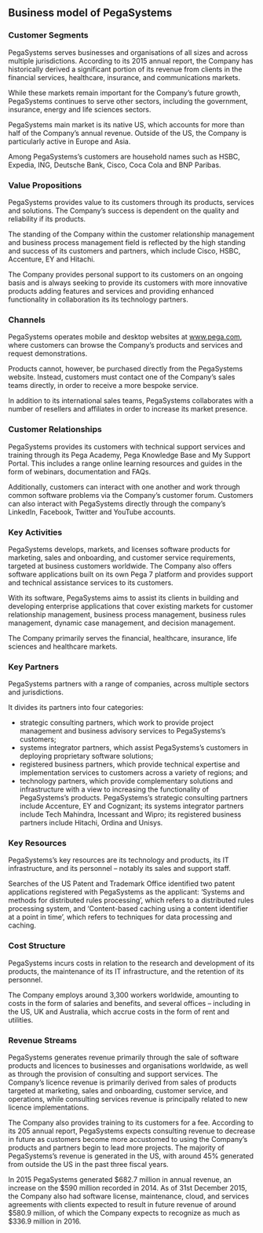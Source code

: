 Business model of PegaSystems
-----------------------------

 ### Customer Segments

 PegaSystems serves businesses and organisations of all sizes and across multiple jurisdictions. According to its 2015 annual report, the Company has historically derived a significant portion of its revenue from clients in the financial services, healthcare, insurance, and communications markets.

 While these markets remain important for the Company’s future growth, PegaSystems continues to serve other sectors, including the government, insurance, energy and life sciences sectors.

 PegaSystems main market is its native US, which accounts for more than half of the Company’s annual revenue. Outside of the US, the Company is particularly active in Europe and Asia.

 Among PegaSystems’s customers are household names such as HSBC, Expedia, ING, Deutsche Bank, Cisco, Coca Cola and BNP Paribas.

 ### Value Propositions

 PegaSystems provides value to its customers through its products, services and solutions. The Company’s success is dependent on the quality and reliability if its products.

 The standing of the Company within the customer relationship management and business process management field is reflected by the high standing and success of its customers and partners, which include Cisco, HSBC, Accenture, EY and Hitachi.

 The Company provides personal support to its customers on an ongoing basis and is always seeking to provide its customers with more innovative products adding features and services and providing enhanced functionality in collaboration its its technology partners.

 ### Channels

 PegaSystems operates mobile and desktop websites at www.pega.com, where customers can browse the Company’s products and services and request demonstrations.

 Products cannot, however, be purchased directly from the PegaSystems website. Instead, customers must contact one of the Company’s sales teams directly, in order to receive a more bespoke service.

 In addition to its international sales teams, PegaSystems collaborates with a number of resellers and affiliates in order to increase its market presence.

 ### Customer Relationships

 PegaSystems provides its customers with technical support services and training through its Pega Academy, Pega Knowledge Base and My Support Portal. This includes a range online learning resources and guides in the form of webinars, documentation and FAQs.

 Additionally, customers can interact with one another and work through common software problems via the Company’s customer forum. Customers can also interact with PegaSystems directly through the company’s LinkedIn, Facebook, Twitter and YouTube accounts.

 ### Key Activities

 PegaSystems develops, markets, and licenses software products for marketing, sales and onboarding, and customer service requirements, targeted at business customers worldwide. The Company also offers software applications built on its own Pega 7 platform and provides support and technical assistance services to its customers.

 With its software, PegaSystems aims to assist its clients in building and developing enterprise applications that cover existing markets for customer relationship management, business process management, business rules management, dynamic case management, and decision management.

 The Company primarily serves the financial, healthcare, insurance, life sciences and healthcare markets.

 ### Key Partners

 PegaSystems partners with a range of companies, across multiple sectors and jurisdictions.

 It divides its partners into four categories:

  * strategic consulting partners, which work to provide project management and business advisory services to PegaSystems’s customers;
 * systems integrator partners, which assist PegaSystems’s customers in deploying proprietary software solutions;
 * registered business partners, which provide technical expertise and implementation services to customers across a variety of regions; and
 * technology partners, which provide complementary solutions and infrastructure with a view to increasing the functionality of PegaSystems’s products.
  PegaSystems’s strategic consulting partners include Accenture, EY and Cognizant; its systems integrator partners include Tech Mahindra, Incessant and Wipro; its registered business partners include Hitachi, Ordina and Unisys.

 ### Key Resources

 PegaSystems’s key resources are its technology and products, its IT infrastructure, and its personnel – notably its sales and support staff.

 Searches of the US Patent and Trademark Office identified two patent applications registered with PegaSystems as the applicant: ‘Systems and methods for distributed rules processing’, which refers to a distributed rules processing system, and ‘Content-based caching using a content identifier at a point in time’, which refers to techniques for data processing and caching.

 ### Cost Structure

 PegaSystems incurs costs in relation to the research and development of its products, the maintenance of its IT infrastructure, and the retention of its personnel.

 The Company employs around 3,300 workers worldwide, amounting to costs in the form of salaries and benefits, and several offices – including in the US, UK and Australia, which accrue costs in the form of rent and utilities.

 ### Revenue Streams

 PegaSystems generates revenue primarily through the sale of software products and licences to businesses and organisations worldwide, as well as through the provision of consulting and support services. The Company’s licence revenue is primarily derived from sales of products targeted at marketing, sales and onboarding, customer service, and operations, while consulting services revenue is principally related to new licence implementations.

 The Company also provides training to its customers for a fee. According to its 205 annual report, PegaSystems expects consulting revenue to decrease in future as customers become more accustomed to using the Company’s products and partners begin to lead more projects. The majority of PegaSystems’s revenue is generated in the US, with around 45% generated from outside the US in the past three fiscal years.

 In 2015 PegaSystems generated $682.7 million in annual revenue, an increase on the $590 million recorded in 2014. As of 31st December 2015, the Company also had software license, maintenance, cloud, and services agreements with clients expected to result in future revenue of around $580.9 million, of which the Company expects to recognize as much as $336.9 million in 2016.